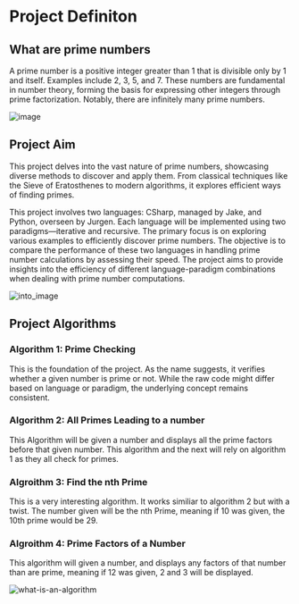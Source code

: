 # Project Definiton

## What are prime numbers

A prime number is a positive integer greater than 1 that is divisible only by 1 and itself. Examples include 2, 3, 5, and 7. These numbers are fundamental in number theory, forming the basis for 
expressing other integers through prime factorization. Notably, there are infinitely many prime numbers. 

![image](https://github.com/CIS1221-2023-2024/A6-IsPrime/assets/150073705/b38eaee3-1c70-4d46-bbcb-6ad35eb78e8f)

## Project Aim
This project delves into the vast nature of prime numbers, showcasing diverse methods to discover and apply them. From classical techniques like the Sieve of Eratosthenes to modern algorithms, it explores efficient
ways of finding primes. 

This project involves two languages: CSharp, managed by Jake, and Python, overseen by Jurgen. Each language will be implemented using two paradigms—iterative and recursive. The primary focus is on exploring various 
examples to efficiently discover prime numbers. The objective is to compare the performance of these two languages in handling prime number calculations by assessing their speed. The project aims to provide insights 
into the efficiency of different language-paradigm combinations when dealing with prime number computations.

![into_image](https://github.com/CIS1221-2023-2024/A6-IsPrime/assets/150073705/06a4f3de-07e9-4f2f-a897-2aaf4de812b6)

## Project Algorithms
### Algorithm 1: Prime Checking
This is the foundation of the project. As the name suggests, it verifies whether a given number is prime or not. While the raw code might differ based on language or paradigm, the underlying 
concept remains consistent.
### Algorithm 2: All Primes Leading to a number
This Algorithm will be given a number and displays all the prime factors before that given number. This algorithm and the next will rely on algorithm 1 as they all check for primes.
### Algroithm 3: Find the nth Prime
This is a very interesting algorithm. It works similiar to algorithm 2 but with a twist. The number given will be the nth Prime, meaning if 10 was given, the 10th prime would be 29.
### Algroithm 4: Prime Factors of a Number
This algorithm will given a number, and displays any factors of that number than are prime, meaning if 12 was given, 2 and 3 will be displayed.

![what-is-an-algorithm](https://github.com/CIS1221-2023-2024/A6-IsPrime/assets/150073705/478a473c-16fa-463e-b62f-aed85c88bd44)



